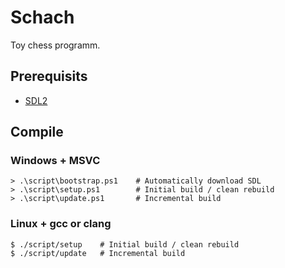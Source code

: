 # Schach

Toy chess programm.

## Prerequisits

- [SDL2](https://www.libsdl.org/)

## Compile

### Windows + MSVC

```console
> .\script\bootstrap.ps1    # Automatically download SDL
> .\script\setup.ps1        # Initial build / clean rebuild
> .\script\update.ps1       # Incremental build
```

### Linux + gcc or clang

```console
$ ./script/setup    # Initial build / clean rebuild
$ ./script/update   # Incremental build
```
